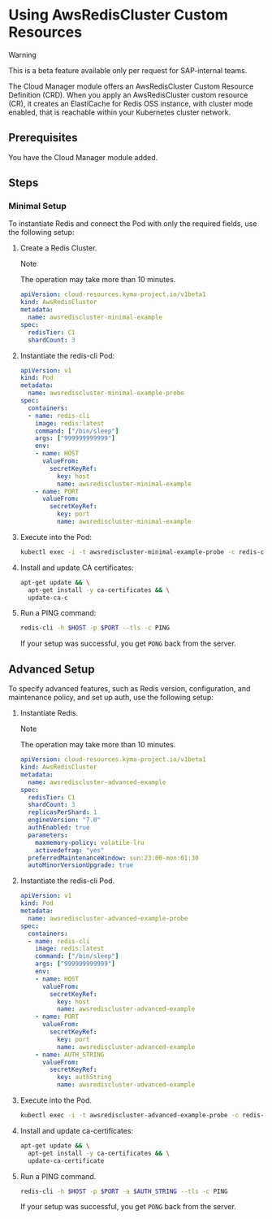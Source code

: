 # Using AwsRedisCluster Custom Resources

> [!WARNING]
> This is a beta feature available only per request for SAP-internal teams.

The Cloud Manager module offers an AwsRedisCluster Custom Resource Definition (CRD). When you apply an AwsRedisCluster custom resource (CR), it creates an ElastiCache for Redis OSS instance, with cluster mode enabled, that is reachable within your Kubernetes cluster network.

## Prerequisites  <!-- {docsify-ignore} -->

You have the Cloud Manager module added.

## Steps

### Minimal Setup

To instantiate Redis and connect the Pod with only the required fields, use the following setup:

1. Create a Redis Cluster.

   > [!NOTE]
   > The operation may take more than 10 minutes.

   ```yaml
   apiVersion: cloud-resources.kyma-project.io/v1beta1
   kind: AwsRedisCluster
   metadata:
     name: awsrediscluster-minimal-example
   spec:
     redisTier: C1
     shardCount: 3
   ```

2. Instantiate the redis-cli Pod:

   ```yaml
   apiVersion: v1
   kind: Pod
   metadata:
     name: awsrediscluster-minimal-example-probe
   spec:
     containers:
     - name: redis-cli
       image: redis:latest
       command: ["/bin/sleep"]
       args: ["999999999999"]
       env:
       - name: HOST
         valueFrom:
           secretKeyRef:
             key: host
             name: awsrediscluster-minimal-example
       - name: PORT
         valueFrom:
           secretKeyRef:
             key: port
             name: awsrediscluster-minimal-example
   ```

3. Execute into the Pod:

   ```bash
   kubectl exec -i -t awsrediscluster-minimal-example-probe -c redis-cli -- sh -c "clear; (bash || ash || sh)"
   ```

4. Install and update CA certificates:

   ```bash
   apt-get update && \
     apt-get install -y ca-certificates && \
     update-ca-c

5. Run a PING command:

   ```bash
   redis-cli -h $HOST -p $PORT --tls -c PING
   ```

   If your setup was successful, you get `PONG` back from the server.

## Advanced Setup

To specify advanced features, such as Redis version, configuration, and maintenance policy, and set up auth, use the following setup:

1. Instantiate Redis.

   > [!NOTE]
   > The operation may take more than 10 minutes.

   ```yaml
   apiVersion: cloud-resources.kyma-project.io/v1beta1
   kind: AwsRedisCluster
   metadata:
     name: awsrediscluster-advanced-example
   spec:
     redisTier: C1
     shardCount: 3
     replicasPerShard: 1
     engineVersion: "7.0"
     authEnabled: true
     parameters:
       maxmemory-policy: volatile-lru
       activedefrag: "yes"
     preferredMaintenanceWindow: sun:23:00-mon:01:30
     autoMinorVersionUpgrade: true
   ```

2. Instantiate the redis-cli Pod.

   ```yaml
   apiVersion: v1
   kind: Pod
   metadata:
     name: awsrediscluster-advanced-example-probe
   spec:
     containers:
     - name: redis-cli
       image: redis:latest
       command: ["/bin/sleep"]
       args: ["999999999999"]
       env:
       - name: HOST
         valueFrom:
           secretKeyRef:
             key: host
             name: awsrediscluster-advanced-example
       - name: PORT
         valueFrom:
           secretKeyRef:
             key: port
             name: awsrediscluster-advanced-example
       - name: AUTH_STRING
         valueFrom:
           secretKeyRef:
             key: authString
             name: awsrediscluster-advanced-example
   ```

3. Execute into the Pod.

   ```bash
   kubectl exec -i -t awsrediscluster-advanced-example-probe -c redis-cli -- sh -c "clear; (bash || ash || sh)"
   ```

4. Install and update ca-certificates:

   ```bash
   apt-get update && \
     apt-get install -y ca-certificates && \
     update-ca-certificate
   ```

5. Run a PING command.

   ```bash
   redis-cli -h $HOST -p $PORT -a $AUTH_STRING --tls -c PING
   ```

   If your setup was successful, you get `PONG` back from the server.
